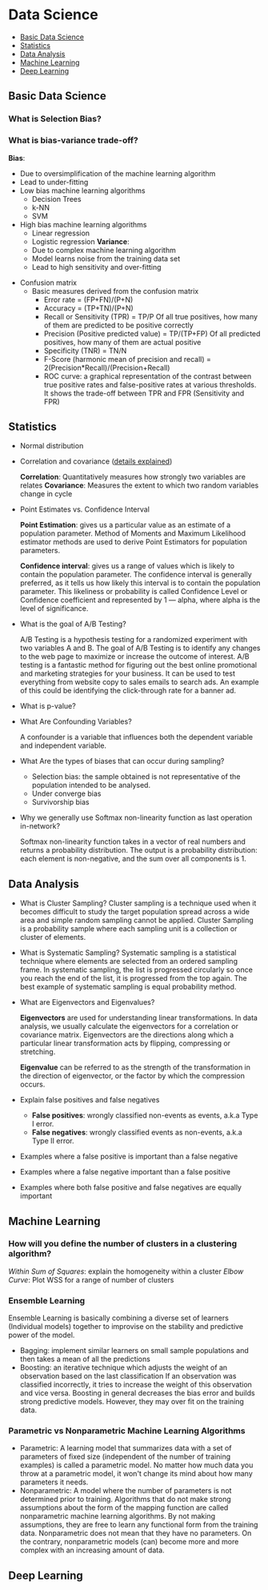 # Data Science
* [Basic Data Science](#basic-data-science)
* [Statistics](#statistics)
* [Data Analysis](#data-analysis)
* [Machine Learning](#machine-learning)
* [Deep Learning]()

## Basic Data Science
### What is Selection Bias?


### What is bias-variance trade-off?
  
  **Bias**: 
- Due to oversimplification of the machine learning algorithm
- Lead to under-fitting
- Low bias machine learning algorithms
    * Decision Trees 
    * k-NN 
    * SVM
- High bias machine learning algorithms
    * Linear regression
    * Logistic regression
  **Variance**:
   - Due to complex machine learning algorithm
   - Model learns noise from the training data set
   - Lead to high sensitivity and over-fitting
   
 
* Confusion matrix
  - Basic measures derived from the confusion matrix
    * Error rate = (FP+FN)/(P+N)
    * Accuracy = (TP+TN)/(P+N)
    * Recall or Sensitivity (TPR) = TP/P
      Of all true positives, how many of them are predicted to be positive correctly
    * Precision (Positive predicted value) = TP/(TP+FP)
      Of all predicted positives, how many of them are actual positive
    * Specificity (TNR) = TN/N
    * F-Score (harmonic mean of precision and recall)
     = 2(Precision*Recall)/(Precision+Recall)
    * ROC curve: a graphical representation of the contrast between true positive rates and false-positive rates at various thresholds.
    It shows the trade-off between TPR and FPR (Sensitivity and FPR)
      

## Statistics
* Normal distribution

* Correlation and covariance ([details explained](https://www.mygreatlearning.com/blog/covariance-vs-correlation/#covariance))
  
  **Correlation**: Quantitatively measures how strongly two variables are relates
  **Covariance**: Measures the extent to which two random variables change in cycle
  

* Point Estimates vs. Confidence Interval
  
  **Point Estimation**: gives us a particular value as an estimate of a population parameter. 
  Method of Moments and Maximum Likelihood estimator methods are used to derive Point Estimators for population parameters.
  
  **Confidence interval**: gives us a range of values which is likely to contain the population parameter. 
  The confidence interval is generally preferred, as it tells us how likely this interval is to contain the population parameter. 
  This likeliness or probability is called Confidence Level or Confidence coefficient and represented by 1 — alpha, where alpha is the level of significance.
  

* What is the goal of A/B Testing?

    A/B Testing is a hypothesis testing for a randomized experiment with two variables A and B.
  The goal of A/B Testing is to identify any changes to the web page to maximize or increase the outcome of interest. 
  A/B testing is a fantastic method for figuring out the best online promotional and marketing strategies for your business. 
  It can be used to test everything from website copy to sales emails to search ads.
  An example of this could be identifying the click-through rate for a banner ad.
  
* What is p-value?


* What Are Confounding Variables? 
  
    A confounder is a variable that influences both the dependent variable and independent variable.


* What Are the types of biases that can occur during sampling?
  - Selection bias: 
    the sample obtained is not representative of the population intended to be analysed.
  - Under converge bias
  - Survivorship bias
    
* Why we generally use Softmax non-linearity function as last operation in-network?

    Softmax non-linearity function takes in a vector of real numbers and returns a probability distribution.
    The output is a probability distribution: each element is non-negative, and the sum over all components is 1.

## Data Analysis
* What is Cluster Sampling?
  Cluster sampling is a technique used when it becomes difficult to study the target population spread across a wide area and simple random sampling cannot be applied. 
  Cluster Sampling is a probability sample where each sampling unit is a collection or cluster of elements.
  
* What is Systematic Sampling?
  Systematic sampling is a statistical technique where elements are selected from an ordered sampling frame. 
  In systematic sampling, the list is progressed circularly so once you reach the end of the list, it is progressed from the top again. 
  The best example of systematic sampling is equal probability method.
  
* What are Eigenvectors and Eigenvalues?
  
  **Eigenvectors** are used for understanding linear transformations. 
  In data analysis, we usually calculate the eigenvectors for a correlation or covariance matrix. 
  Eigenvectors are the directions along which a particular linear transformation acts by flipping, compressing or stretching.
  
  **Eigenvalue** can be referred to as the strength of the transformation in the direction of eigenvector, or the factor by which the compression occurs.

* Explain false positives and false negatives
  - **False positives**: wrongly classified non-events as events, a.k.a Type I error.
  - **False negatives**: wrongly classified events as non-events, a.k.a Type II error.

* Examples where a false positive is important than a false negative

* Examples where a false negative important than a false positive

* Examples where both false positive and false negatives are equally important

## Machine Learning
### How will you define the number of clusters in a clustering algorithm?
  *Within Sum of Squares*: explain the homogeneity within a cluster
  *Elbow Curve*: Plot WSS for a range of number of clusters
  
### Ensemble Learning
Ensemble Learning is basically combining a diverse set of learners (Individual models) together to improvise on the stability and predictive power of the model.
  - Bagging: implement similar learners on small sample populations and then takes a mean of all the predictions
  - Boosting: an iterative technique which adjusts the weight of an observation based on the last classification
    If an observation was classified incorrectly, it tries to increase the weight of this observation and vice versa.
    Boosting in general decreases the bias error and builds strong predictive models. 
    However, they may over fit on the training data.
    
### Parametric vs Nonparametric Machine Learning Algorithms
  - Parametric: A learning model that summarizes data with a set of parameters of fixed size (independent of the number of training examples) is called a parametric model.
    No matter how much data you throw at a parametric model, it won't change its mind about how many parameters it needs.
  - Nonparametric: A model where the number of parameters is not determined prior to training. 
    Algorithms that do not make strong assumptions about the form of the mapping function are called nonparametric machine learning algorithms. 
    By not making assumptions, they are free to learn any functional form from the training data.
    Nonparametric does not mean that they have no parameters. 
    On the contrary, nonparametric models (can) become more and more complex with an increasing amount of data.
    
## Deep Learning